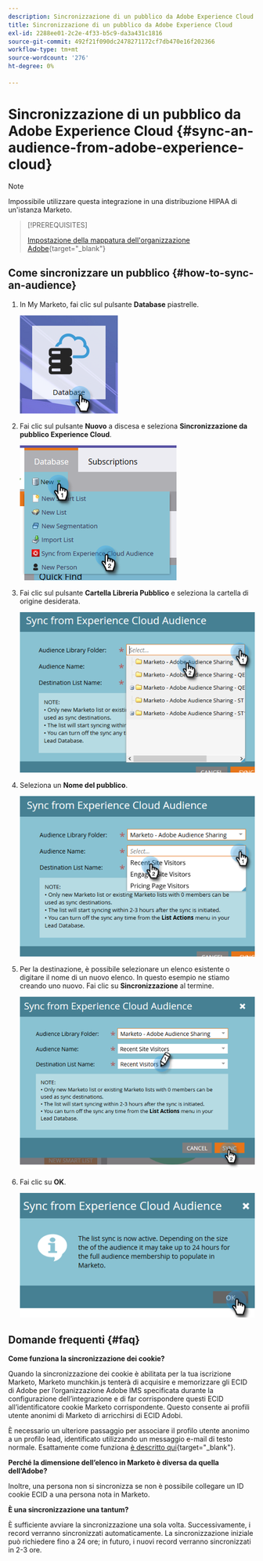 ```yaml
---
description: Sincronizzazione di un pubblico da Adobe Experience Cloud - Documentazione Marketo - Documentazione del prodotto
title: Sincronizzazione di un pubblico da Adobe Experience Cloud
exl-id: 2288ee01-2c2e-4f33-b5c9-da3a431c1816
source-git-commit: 492f21f090dc2478271172cf7db470e16f202366
workflow-type: tm+mt
source-wordcount: '276'
ht-degree: 0%

---
```


# Sincronizzazione di un pubblico da Adobe Experience Cloud {#sync-an-audience-from-adobe-experience-cloud}

>[!NOTE]
>
>Impossibile utilizzare questa integrazione in una distribuzione HIPAA di un&#39;istanza Marketo.

>[!PREREQUISITES]
>
>[Impostazione della mappatura dell&#39;organizzazione Adobe](/help/marketo/product-docs/adobe-experience-cloud-integrations/set-up-adobe-organization-mapping.md){target=&quot;_blank&quot;}

## Come sincronizzare un pubblico {#how-to-sync-an-audience}

1. In My Marketo, fai clic sul pulsante **Database** piastrelle.

   ![](assets/sync-an-audience-from-adobe-experience-cloud-1.png)

1. Fai clic sul pulsante **Nuovo** a discesa e seleziona **Sincronizzazione da pubblico Experience Cloud**.

   ![](assets/sync-an-audience-from-adobe-experience-cloud-2.png)

1. Fai clic sul pulsante **Cartella Libreria Pubblico** e seleziona la cartella di origine desiderata.

   ![](assets/sync-an-audience-from-adobe-experience-cloud-3.png)

1. Seleziona un **Nome del pubblico**.

   ![](assets/sync-an-audience-from-adobe-experience-cloud-4.png)

1. Per la destinazione, è possibile selezionare un elenco esistente o digitare il nome di un nuovo elenco. In questo esempio ne stiamo creando uno nuovo. Fai clic su **Sincronizzazione** al termine.

   ![](assets/sync-an-audience-from-adobe-experience-cloud-5.png)

1. Fai clic su **OK**.

   ![](assets/sync-an-audience-from-adobe-experience-cloud-6.png)

## Domande frequenti {#faq}

**Come funziona la sincronizzazione dei cookie?**

Quando la sincronizzazione dei cookie è abilitata per la tua iscrizione Marketo, Marketo munchkin.js tenterà di acquisire e memorizzare gli ECID di Adobe per l’organizzazione Adobe IMS specificata durante la configurazione dell’integrazione e di far corrispondere questi ECID all’identificatore cookie Marketo corrispondente. Questo consente ai profili utente anonimi di Marketo di arricchirsi di ECID Adobi.

È necessario un ulteriore passaggio per associare il profilo utente anonimo a un profilo lead, identificato utilizzando un messaggio e-mail di testo normale. Esattamente come funziona [è descritto qui](/help/marketo/product-docs/reporting/basic-reporting/report-activity/tracking-anonymous-activity-and-people.md){target=&quot;_blank&quot;}.

**Perché la dimensione dell’elenco in Marketo è diversa da quella dell’Adobe?**

Inoltre, una persona non si sincronizza se non è possibile collegare un ID cookie ECID a una persona nota in Marketo.

**È una sincronizzazione una tantum?**

È sufficiente avviare la sincronizzazione una sola volta. Successivamente, i record verranno sincronizzati automaticamente. La sincronizzazione iniziale può richiedere fino a 24 ore; in futuro, i nuovi record verranno sincronizzati in 2-3 ore.
